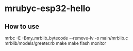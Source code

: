 # mrubyc-esp32-hello

## How to use

 mrbc -E -Bmy_mrblib_bytecode --remove-lv -o main/mrblib.c mrblib/models/greeter.rb
 make 
 make flash monitor
